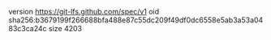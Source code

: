 version https://git-lfs.github.com/spec/v1
oid sha256:b3679199f266688bfa488e87c55dc209f49df0dc6558e5ab3a53a0483c3ca24c
size 4203
